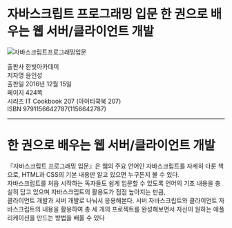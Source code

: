 자바스크립트 프로그래밍 입문 한 권으로 배우는 웹 서버/클라이언트 개발
===================================================================================

![자바스크립트프로그래밍입문](https://user-images.githubusercontent.com/52521457/123245380-bad29f00-d51f-11eb-8a5a-100585c04f7f.jpg)

출판사 한빛아카데미   
저자명 윤인성   
출판일 2016년 12월 15일   
페이지 424쪽   
시리즈 IT Cookbook 207 (아이티쿡북 207)   
ISBN 9791156642787(1156642787)   
* * *

# 한 권으로 배우는 웹 서버/클라이언트 개발   

『자바스크립트 프로그래밍 입문』은 웹의 주요 언어인 자바스크립트를 자세히 다룬 책으로, HTML과 CSS의 기본 내용만 알고 있으면 누구든지 볼 수 있다.   
자바스크립트를 처음 시작하는 독자들도 쉽게 입문할 수 있도록 언어의 기초 내용을 충실히 담고 있으며 자바스크립트의 활용도가 점점 높아지는 만큼,   
클라이언트 개발과 서버 개발로 나눠서 응용해본다. 
서버 자바스크립트와 클라이언트 자바스크립트의 내용을 활용하여 총 세 개의 프로젝트를 완성해보면서 자신이 원하는 애플리케이션을 만드는 방법을 배울 수 있다     
